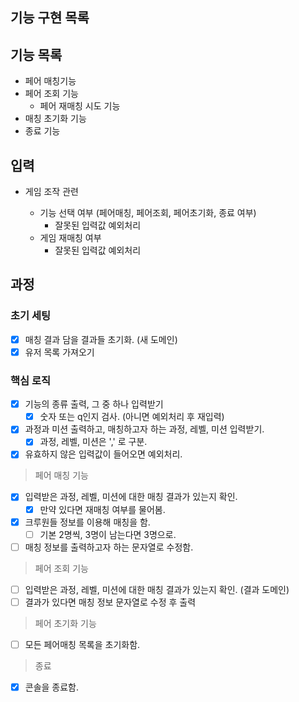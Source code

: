## 기능 구현 목록

## 기능 목록

- 페어 매칭기능
- 페어 조회 기능
  - 페어 재매칭 시도 기능
- 매칭 초기화 기능
- 종료 기능

## 입력

- 게임 조작 관련

  - 기능 선택 여부 (페어매칭, 페어조회, 페어초기화, 종료 여부)
    - 잘못된 입력값 예외처리
  - 게임 재매칭 여부
    - 잘못된 입력값 예외처리

## 과정

### 초기 세팅

- [x] 매칭 결과 담을 결과들 초기화. (새 도메인)
- [x] 유저 목록 가져오기

### 핵심 로직

- [x] 기능의 종류 출력, 그 중 하나 입력받기
  - [x] 숫자 또는 q인지 검사. (아니면 예외처리 후 재입력)
- [x] 과정과 미션 출력하고, 매칭하고자 하는 과정, 레벨, 미션 입력받기.
  - [x] 과정, 레벨, 미션은 ',' 로 구분.
- [x] 유효하지 않은 입력값이 들어오면 예외처리.

> 페어 매칭 기능

- [x] 입력받은 과정, 레벨, 미션에 대한 매칭 결과가 있는지 확인.
  - [x] 만약 있다면 재매칭 여부를 물어봄.
- [x] 크루원들 정보를 이용해 매칭을 함.
  - [ ] 기본 2명씩, 3명이 남는다면 3명으로.
- [ ] 매칭 정보를 출력하고자 하는 문자열로 수정함.

> 페어 조회 기능

- [ ] 입력받은 과정, 레벨, 미션에 대한 매칭 결과가 있는지 확인. (결과 도메인)
- [ ] 결과가 있다면 매칭 정보 문자열로 수정 후 출력

> 페어 초기화 기능

- [ ] 모든 페어매칭 목록을 초기화함.

> 종료

- [x] 콘솔을 종료함.
